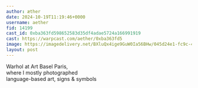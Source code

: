 ```yaml
---
author: æther
date: 2024-10-19T11:19:46+0000
username: aether
fid: 14199
cast_id: 0xba363fd598652583d35df4adae5724a166991919
cast: https://warpcast.com/aether/0xba363fd5
image: https://imagedelivery.net/BXluQx4ige9GuW0Ia56BHw/045d24e1-fc9c-4ea5-2b8b-3b49431d3400/original
layout: post
---
```

Warhol at Art Basel Paris,   
where I mostly photographed   
language-based art, signs & symbols  

<img src='https://imagedelivery.net/BXluQx4ige9GuW0Ia56BHw/045d24e1-fc9c-4ea5-2b8b-3b49431d3400/original' alt='' referrerpolicy='no-referrer'/>